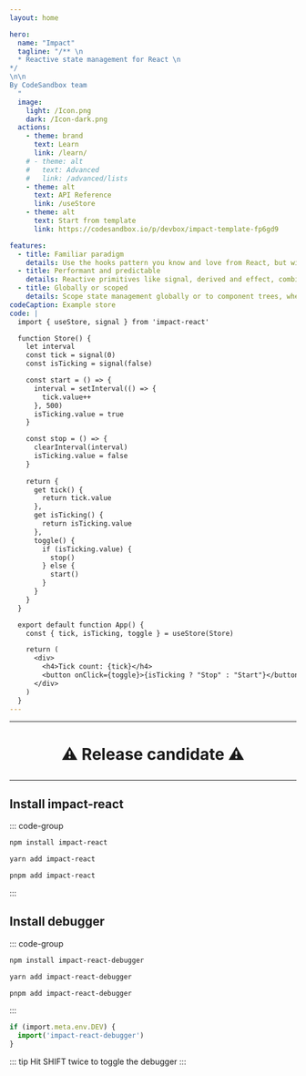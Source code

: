 ```yaml
---
layout: home

hero:
  name: "Impact"
  tagline: "/** \n
  * Reactive state management for React \n
*/
\n\n
By CodeSandbox team
  "
  image:
    light: /Icon.png
    dark: /Icon-dark.png
  actions:
    - theme: brand
      text: Learn
      link: /learn/
    # - theme: alt
    #   text: Advanced
    #   link: /advanced/lists
    - theme: alt
      text: API Reference
      link: /useStore
    - theme: alt
      text: Start from template 
      link: https://codesandbox.io/p/devbox/impact-template-fp6gd9

features:
  - title: Familiar paradigm
    details: Use the hooks pattern you know and love from React, but without the mental and performance overhead of reconcilication.
  - title: Performant and predictable
    details: Reactive primitives like signal, derived and effect, combined with inferred observation in components, makes your application blazingly fast and predictable
  - title: Globally or scoped
    details: Scope state management globally or to component trees, where React data fetching patterns can be embraced.
codeCaption: Example store 
code: |
  import { useStore, signal } from 'impact-react'

  function Store() {
    let interval
    const tick = signal(0)
    const isTicking = signal(false)

    const start = () => {
      interval = setInterval(() => {
        tick.value++
      }, 500)
      isTicking.value = true
    }

    const stop = () => {
      clearInterval(interval)
      isTicking.value = false
    }
    
    return {
      get tick() {
        return tick.value
      },
      get isTicking() {
        return isTicking.value
      },
      toggle() {
        if (isTicking.value) {
          stop()
        } else {
          start()
        }
      }
    }
  }

  export default function App() {
    const { tick, isTicking, toggle } = useStore(Store)

    return (
      <div>
        <h4>Tick count: {tick}</h4>
        <button onClick={toggle}>{isTicking ? "Stop" : "Start"}</button>
      </div>
    )
  }
---
```



<HomeContent>

<hr/>

<h1 align="center">

:warning: Release candidate :warning:

</h1>

<hr/>

<ClientOnly>
  <Playground />
</ClientOnly>

## Install impact-react

::: code-group

```sh [npm]
npm install impact-react
```

```sh [yarn]
yarn add impact-react
```

```sh [pnpm]
pnpm add impact-react
```

:::

## Install debugger

::: code-group

```sh [npm]
npm install impact-react-debugger
```

```sh [yarn]
yarn add impact-react-debugger
```

```sh [pnpm]
pnpm add impact-react-debugger
```

:::

```ts
if (import.meta.env.DEV) {
  import('impact-react-debugger')
}
```

::: tip
Hit SHIFT twice to toggle the debugger
:::


</HomeContent>